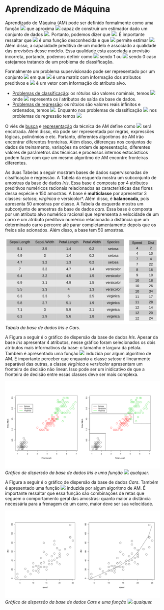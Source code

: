  # Aprendizado de Máquina

Aprendizado de Máquina (AM) pode ser definido formalmente como uma função <img src="https://render.githubusercontent.com/render/math?math=\hat{f}"/> que aproxima <img src="https://render.githubusercontent.com/render/math?math=f"/> capaz de construir um estimador dado um conjunto de dados   <img src="https://render.githubusercontent.com/render/math?math=(X, y)"/>. Portanto, podemos dizer que <img src="https://render.githubusercontent.com/render/math?math=(X, \hat{f}(X)) \exists \hat{f}(X) \approx f(X)"/>. É importante ressaltar que <img src="https://render.githubusercontent.com/render/math?math=f"/> é uma função desconhecida e que <img src="https://render.githubusercontent.com/render/math?math=\hat{f}"/> permite estimar <img src="https://render.githubusercontent.com/render/math?math=f"/>. Além disso, a capacidade preditiva de um modelo é associado a qualidade das previsões desse modelo. Essa qualidade esta associada a previsão incorreta, portando, podemos definir como <img src="https://render.githubusercontent.com/render/math?math=\hat{f}(X) \neq f(X)"/> sendo 1 ou <img src="https://render.githubusercontent.com/render/math?math=\hat{f}(X) = f(X)"/> sendo 0 caso estejamos tratando de um problema de classificação.  

Formalmente um problema supervisionado pode ser representado por um conjunto <img src="https://render.githubusercontent.com/render/math?math=(X, y)"/> em que <img src="https://render.githubusercontent.com/render/math?math=X"/> é uma matriz com informação dos atributos preditivos e <img src="https://render.githubusercontent.com/render/math?math=y"/> é um vetor com informação do atributo alvo. 
* [Problemas de classificação](class): os rótulos são valores nominais, temos <img src="https://render.githubusercontent.com/render/math?math=y = \{c_1, c_2,...c_l \}"/> onde <img src="https://render.githubusercontent.com/render/math?math=c_l"/> representa os *l* atributos de saída da base de dados. 
* [Problemas de regressão](regr): os rótulos são valores reais infinitos e ordenados, temos <img src="https://render.githubusercontent.com/render/math?math=y = \mathbb{R}"/>. Enquanto nos problemas de classificação <img src="https://render.githubusercontent.com/render/math?math=\hat{f}(X_i) \in \{c_1, c_2,...c_l\}"/> nos problemas de regressão temos <img src="https://render.githubusercontent.com/render/math?math=\hat{f}(X_i) \in \mathbb{R}"/>

O viés de [busca](../ai#vi%C3%A9s-de-busca) e [representação](../ai#vi%C3%A9s-de-representa%C3%A7%C3%A3o) da técnica de AM define como <img src="https://render.githubusercontent.com/render/math?math=\hat{f}"/> será encotrada. Além disso, ela pode ser representada por regras, expressões lógicas, polinômios e etc. Portanto, diferentes algoritmos de AM irão encontrar diferentes fronteiras. Além disso, diferenças nos conjuntos de dados de treinamento, variações na ordem de apresentação, diferentes valores de parâmetros das técnicas e processos internos estocásticos podem fazer com que um mesmo algoritmo de AM encontre fronteiras diferentes.

As duas Tabelas a seguir mostram bases de dados supervisonadas de clssificação e regressão. A Tabela da esquerda mostra um subconjunto de amostras da base de dados *Iris*. Essa base é composta por 4 atributos preditivos numéricos racionais relacionados as características das flores dessa espécie e 150 amostras. A base é **multiclasse** por apresentar 3 classes: *setosa*, *virgínica* e versicolor*. Além disso, é **balanceada**, pois apresenta 50 amostras por classe. A Tabela da esquerda mostra um subconjunto de amostras da base de dados *cars*.  Essa base é composta por um atributo alvo numérico racional que reprensenta a velocidade de um carro e um atributo preditovo numérico relacionado a distância que um determinado carro percorre até parar completamentamente depois que os freios são acionados. Além disso, a base tem 50 amostras.

![](bases.png) *Tabela da base de dados Iris e Cars.*

A Figura a seguir é o gráfico de dispersão da base de dados *Iris*. Apesar da base *Iris* apresentar 4 atributos, nesse gráfico foram selecionados os dois atributos mais informativos da base: o tamanho e largura da pétala. Também é apresentado uma função <img src="https://render.githubusercontent.com/render/math?math=\hat{f}"/> induzida por algum algoritmo de AM. É importante perceber que enquanto a classe *setosa* é linearmente separável das outras, a classe *virgínica* e *versicolor* apresentam um fronteira de decisão não linear. Isso pode ser um inidicativo de que a fronteira de decisão entre essas classes deve ser mais complexa.  

![](iris_model.png) *Gráfico de dispersão da base de dados Iris e uma função <img src="https://render.githubusercontent.com/render/math?math=\hat{f}"/> qualquer.*

A Figura a seguir é o gráfico de dispersão da base de dados *Cars*. Também é apresentado uma função <img src="https://render.githubusercontent.com/render/math?math=\hat{f}"/> induzida por algum algoritmo de AM. É importante ressaltar que essa função são combinações de retas que seguem o comportamento geral das amostras: quanto maior a distância necessária para a frenagem de um carro, maior deve ser sua velocidade. 

![](cars_model.png) *Gráfico de dispersão da base de dados Cars e uma função <img src="https://render.githubusercontent.com/render/math?math=\hat{f}"/> qualquer.*

